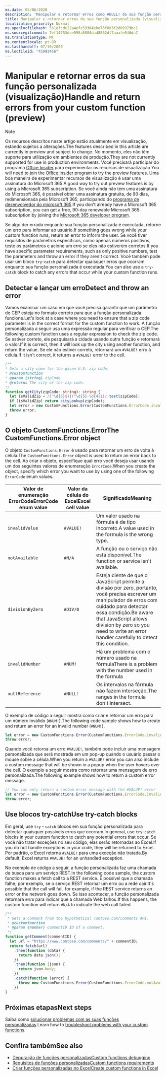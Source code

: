 ```yaml
---
ms.date: 05/06/2020
description: 'Manipular e retornar erros como #NULL! da sua função personalizada'
title: Manipular e retornar erros da sua função personalizada (visualização)
localization_priority: Normal
ms.openlocfilehash: 5b1efcdc22a4efc59304bbe76f8d3f2d09979bc1
ms.sourcegitcommit: 7ef14753dce598a5804dad8802df7aaafe046da7
ms.translationtype: MT
ms.contentlocale: pt-BR
ms.lasthandoff: 07/10/2020
ms.locfileid: "45093466"
---
```

# <a name="handle-and-return-errors-from-your-custom-function-preview"></a><span data-ttu-id="89475-104">Manipular e retornar erros da sua função personalizada (visualização)</span><span class="sxs-lookup"><span data-stu-id="89475-104">Handle and return errors from your custom function (preview)</span></span>

> [!NOTE]
> <span data-ttu-id="89475-105">Os recursos descritos neste artigo estão atualmente em visualização, estando sujeitos a alterações.</span><span class="sxs-lookup"><span data-stu-id="89475-105">The features described in this article are currently in preview and subject to change.</span></span> <span data-ttu-id="89475-106">No momento, eles não têm suporte para utilização em ambientes de produção.</span><span class="sxs-lookup"><span data-stu-id="89475-106">They are not currently supported for use in production environments.</span></span> <span data-ttu-id="89475-107">Você precisará participar do programa [Office Insider](https://insider.office.com/join) para experimentar os recursos de visualização.</span><span class="sxs-lookup"><span data-stu-id="89475-107">You will need to join the [Office Insider](https://insider.office.com/join) program to try the preview features.</span></span>  <span data-ttu-id="89475-108">Uma boa maneira de experimentar recursos de visualização é usar uma assinatura do Microsoft 365.</span><span class="sxs-lookup"><span data-stu-id="89475-108">A good way to try out preview features is by using a Microsoft 365 subscription.</span></span> <span data-ttu-id="89475-109">Se você ainda não tem uma assinatura do Microsoft 365, é possível obter uma assinatura gratuita, de 90 dias, redimensionada pela Microsoft 365, participando do [programa de desenvolvedor do microsoft 365](https://developer.microsoft.com/office/dev-program).</span><span class="sxs-lookup"><span data-stu-id="89475-109">If you don't already have a Microsoft 365 subscription, you can get a free, 90-day renewable Microsoft 365 subscription by joining the [Microsoft 365 developer program](https://developer.microsoft.com/office/dev-program).</span></span>

<span data-ttu-id="89475-110">Se algo der errado enquanto sua função personalizada é executada, retorne um erro para informar ao usuário.</span><span class="sxs-lookup"><span data-stu-id="89475-110">If something goes wrong while your custom function runs, return an error to inform the user.</span></span> <span data-ttu-id="89475-111">Se você tiver requisitos de parâmetros específicos, como apenas números positivos, teste os parâmetros e acione um erro se eles não estiverem corretos.</span><span class="sxs-lookup"><span data-stu-id="89475-111">If you have specific parameter requirements, such as only positive numbers, test the parameters and throw an error if they aren't correct.</span></span> <span data-ttu-id="89475-112">Você também pode usar um bloco `try`-`catch` para detectar quaisquer erros que ocorram enquanto sua função personalizada é executada.</span><span class="sxs-lookup"><span data-stu-id="89475-112">You can also use a `try`-`catch` block to catch any errors that occur while your custom function runs.</span></span>

## <a name="detect-and-throw-an-error"></a><span data-ttu-id="89475-113">Detectar e lançar um erro</span><span class="sxs-lookup"><span data-stu-id="89475-113">Detect and throw an error</span></span>

<span data-ttu-id="89475-114">Vamos examinar um caso em que você precisa garantir que um parâmetro de CEP esteja no formato correto para que a função personalizada funcione.</span><span class="sxs-lookup"><span data-stu-id="89475-114">Let's look at a case where you need to ensure that a zip code parameter is in the correct format for the custom function to work.</span></span> <span data-ttu-id="89475-115">A função personalizada a seguir usa uma expressão regular para verificar o CEP.</span><span class="sxs-lookup"><span data-stu-id="89475-115">The following custom function uses a regular expression to check the zip code.</span></span> <span data-ttu-id="89475-116">Se estiver correto, ele pesquisará a cidade usando outra função e retornará o valor.</span><span class="sxs-lookup"><span data-stu-id="89475-116">If it is correct, then it will look up the city using another function, and return the value.</span></span> <span data-ttu-id="89475-117">Se ele não estiver correto, retornará um `#VALUE!` erro à célula.</span><span class="sxs-lookup"><span data-stu-id="89475-117">If it isn't correct, it returns a `#VALUE!` error to the cell.</span></span>

```typescript
/**
* Gets a city name for the given U.S. zip code.
* @customfunction
* @param {string} zipCode
* @returns The city of the zip code.
*/
function getCity(zipCode: string): string {
  let isValidZip = /(^\d{5}$)|(^\d{5}-\d{4}$)/.test(zipCode);
  if (isValidZip) return cityLookup(zipCode);
  let error = new CustomFunctions.Error(CustomFunctions.ErrorCode.invalidValue, "Please provide a valid U.S. zip code.");
  throw error;
}
```

## <a name="the-customfunctionserror-object"></a><span data-ttu-id="89475-118">O objeto CustomFunctions.Error</span><span class="sxs-lookup"><span data-stu-id="89475-118">The CustomFunctions.Error object</span></span>

<span data-ttu-id="89475-119">O objeto `CustomFunctions.Error` é usado para retornar um erro de volta à célula.</span><span class="sxs-lookup"><span data-stu-id="89475-119">The `CustomFunctions.Error` object is used to return an error back to the cell.</span></span> <span data-ttu-id="89475-120">Ao criar o objeto, especifique qual erro você deseja usar usando um dos seguintes valores de enumeração `ErrorCode`.</span><span class="sxs-lookup"><span data-stu-id="89475-120">When you create the object, specify which error you want to use by using one of the following `ErrorCode` enum values.</span></span>


|<span data-ttu-id="89475-121">Valor de enumeração ErrorCode</span><span class="sxs-lookup"><span data-stu-id="89475-121">ErrorCode enum value</span></span>  |<span data-ttu-id="89475-122">Valor da célula do Excel</span><span class="sxs-lookup"><span data-stu-id="89475-122">Excel cell value</span></span>  |<span data-ttu-id="89475-123">Significado</span><span class="sxs-lookup"><span data-stu-id="89475-123">Meaning</span></span>  |
|---------------|---------|---------|
|`invalidValue`   | `#VALUE!` | <span data-ttu-id="89475-124">Um valor usado na fórmula é de tipo incorreto.</span><span class="sxs-lookup"><span data-stu-id="89475-124">A value used in the formula is the wrong type.</span></span> |
|`notAvailable`   | `#N/A`    | <span data-ttu-id="89475-125">A função ou o serviço não está disponível.</span><span class="sxs-lookup"><span data-stu-id="89475-125">The function or service isn't available.</span></span> |
|`divisionByZero` | `#DIV/0`  | <span data-ttu-id="89475-126">Esteja ciente de que o JavaScript permite a divisão por zero, portanto, você precisa escrever um manipulador de erros com cuidado para detectar essa condição.</span><span class="sxs-lookup"><span data-stu-id="89475-126">Be aware that JavaScript allows division by zero so you need to write an error handler carefully to detect this condition.</span></span> |
|`invalidNumber`  | `#NUM!`   | <span data-ttu-id="89475-127">Há um problema com o número usado na fórmula</span><span class="sxs-lookup"><span data-stu-id="89475-127">There is a problem with the number used in the formula</span></span> |
|`nullReference`  | `#NULL!`  | <span data-ttu-id="89475-128">Os intervalos na fórmula não fazem interseção.</span><span class="sxs-lookup"><span data-stu-id="89475-128">The ranges in the formula don't intersect.</span></span> |

<span data-ttu-id="89475-129">O exemplo de código a seguir mostra como criar e retornar um erro para um número inválido (`#NUM!`).</span><span class="sxs-lookup"><span data-stu-id="89475-129">The following code sample shows how to create and return an error for an invalid number (`#NUM!`).</span></span>

```typescript
let error = new CustomFunctions.Error(CustomFunctions.ErrorCode.invalidNumber);
throw error;
```

<span data-ttu-id="89475-130">Quando você retorna um erro `#VALUE!`, também pode incluir uma mensagem personalizada que será mostrada em um pop-up quando o usuário passar o mouse sobre a célula.</span><span class="sxs-lookup"><span data-stu-id="89475-130">When you return a `#VALUE!` error you can also include a custom message that will be shown in a popup when the user hovers over the cell.</span></span> <span data-ttu-id="89475-131">O exemplo a seguir mostra como retornar uma mensagem de erro personalizada.</span><span class="sxs-lookup"><span data-stu-id="89475-131">The following example shows how to return a custom error message.</span></span>

```typescript
// You can only return a custom error message with the #VALUE! error
let error = new CustomFunctions.Error(CustomFunctions.ErrorCode.invalidValue, "The parameter can only contain lowercase characters.");
throw error;
```

## <a name="use-try-catch-blocks"></a><span data-ttu-id="89475-132">Use blocos try-catch</span><span class="sxs-lookup"><span data-stu-id="89475-132">Use try-catch blocks</span></span>

<span data-ttu-id="89475-133">Em geral, use `try` - `catch` blocos em sua função personalizada para detectar quaisquer possíveis erros que ocorram.</span><span class="sxs-lookup"><span data-stu-id="89475-133">In general, use `try`-`catch` blocks in your custom function to catch any potential errors that occur.</span></span> <span data-ttu-id="89475-134">Se você não tratar exceções no seu código, elas serão retornadas ao Excel.</span><span class="sxs-lookup"><span data-stu-id="89475-134">If you do not handle exceptions in your code, they will be returned to Excel.</span></span> <span data-ttu-id="89475-135">Por padrão, o Excel retorna `#VALUE!` para uma exceção não tratada.</span><span class="sxs-lookup"><span data-stu-id="89475-135">By default, Excel returns `#VALUE!` for an unhandled exception.</span></span>

<span data-ttu-id="89475-136">No exemplo de código a seguir, a função personalizada faz uma chamada de busca para um serviço REST.</span><span class="sxs-lookup"><span data-stu-id="89475-136">In the following code sample, the custom function makes a fetch call to a REST service.</span></span> <span data-ttu-id="89475-137">É possível que a chamada falhe, por exemplo, se o serviço REST retornar um erro ou a rede cair.</span><span class="sxs-lookup"><span data-stu-id="89475-137">It's possible that the call will fail, for example, if the REST service returns an error or the network goes down.</span></span> <span data-ttu-id="89475-138">Se isso acontecer, a função personalizada retornará `#N/A` para indicar que a chamada Web falhou.</span><span class="sxs-lookup"><span data-stu-id="89475-138">If this happens, the custom function will return `#N/A` to indicate the web call failed.</span></span>


```typescript
/**
 * Gets a comment from the hypothetical contoso.com/comments API.
 * @customfunction
 * @param {number} commentID ID of a comment.
 */
function getComment(commentID) {
  let url = "https://www.contoso.com/comments/" + commentID;
  return fetch(url)
    .then(function (data) {
      return data.json();
    })
    .then(function (json) {
      return json.body;
    })
    .catch(function (error) {
      throw new CustomFunctions.Error(CustomFunctions.ErrorCode.notAvailable);
    })
}
```

## <a name="next-steps"></a><span data-ttu-id="89475-139">Próximas etapas</span><span class="sxs-lookup"><span data-stu-id="89475-139">Next steps</span></span>

<span data-ttu-id="89475-140">Saiba como [solucionar problemas com as suas funções personalizadas](custom-functions-troubleshooting.md).</span><span class="sxs-lookup"><span data-stu-id="89475-140">Learn how to [troubleshoot problems with your custom functions](custom-functions-troubleshooting.md).</span></span>

## <a name="see-also"></a><span data-ttu-id="89475-141">Confira também</span><span class="sxs-lookup"><span data-stu-id="89475-141">See also</span></span>

* [<span data-ttu-id="89475-142">Depuração de funções personalizadas</span><span class="sxs-lookup"><span data-stu-id="89475-142">Custom functions debugging</span></span>](custom-functions-debugging.md)
* [<span data-ttu-id="89475-143">Requisitos de funções personalizadas</span><span class="sxs-lookup"><span data-stu-id="89475-143">Custom functions requirements</span></span>](custom-functions-requirement-sets.md)
* [<span data-ttu-id="89475-144">Criar funções personalizadas no Excel</span><span class="sxs-lookup"><span data-stu-id="89475-144">Create custom functions in Excel</span></span>](custom-functions-overview.md)
